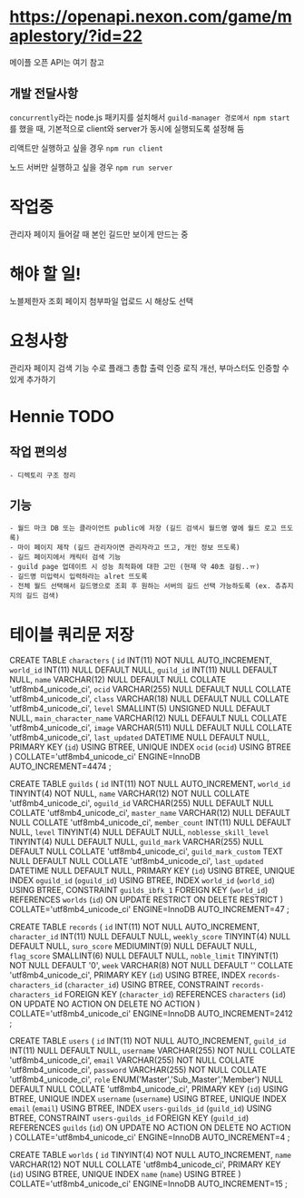 # https://openapi.nexon.com/game/maplestory/?id=22

메이플 오픈 API는 여기 참고


## 개발 전달사항
`concurrently`라는 node.js 패키지를 설치해서 `guild-manager 경로에서 npm start`를 했을 때, 기본적으로 client와 server가 동시에 실행되도록 설정해 둠
   
리액트만 실행하고 싶을 경우 `npm run client`

노드 서버만 실행하고 싶을 경우 `npm run server`

# 작업중
관리자 페이지 들어갈 때 본인 길드만 보이게 만드는 중

# 해야 할 일!
<!-- 1. GuildPage 에 검색, 정렬이 있어야 할 듯 -->
<!-- 2. Adminpage : DB에서 길드 코드와 n주차 조회해서 데이터 불러오기 -->
<!-- 3. API 호출을 최소화 해야 할 것 같음 (길드 고유키와 길드 정보를 조회하고 있는데 2회 호출하는 것으로 찍힘) -->
<!-- 4. 회원가입 이름, 이메일 중복 시 무언가 출력되게 만들기 -->
<!-- 5. record 테이블의 date는 timestamp가 아님!!!!!!!!!!!!!!!! 절대로 타입스탬프로 하면 안됨 -->
<!-- 6. 로그인하고 이전 페이지로 되돌아가게 만들기. 지금은 메인페이지로 감 -->
<!-- 7. 로그인 상태 유지 (쿠키를 사용할 것인지, 토큰 만료시간에 맞춰 삭제하는 로직) -->
<!-- 8. OCR 원본 이미지 삭제하는 방법 생각하기 -->
<!-- 9. OCR 데이터 저장하는 로직 다시 짜기 -->
<!-- 노블제한 클릭으로, 날짜 맞추기, 배포  -->
<!-- 배열 수랑 사람 수 표시하면 좋을 것 같음 -->
노블제한자 조회 페이지
첨부파일 업로드 시 해상도 선택

# 요청사항
관리자 페이지 검색 기능
수로 플래그 총합 출력
인증 로직 개선, 부마스터도 인증할 수 있게 추가하기

# Hennie TODO

## 작업 편의성
    - 디렉토리 구조 정리

## 기능
    - 월드 마크 DB 또는 클라이언트 public에 저장 (길드 검색시 월드명 옆에 월드 로고 뜨도록)
    - 마이 페이지 제작 (길드 관리자이면 관리자라고 뜨고, 개인 정보 뜨도록)
    - 길드 페이지에서 캐릭터 검색 기능
    - guild page 업데이트 시 성능 최적화에 대한 고민 (현재 약 40초 걸림..ㅠ)
    - 길드명 미입력시 입력하라는 alret 뜨도록
    - 전체 월드 선택해서 길드명으로 조회 후 원하는 서버의 길드 선택 가능하도록 (ex. 츄츄지지의 길드 검색)


# 테이블 쿼리문 저장
CREATE TABLE `characters` (
	`id` INT(11) NOT NULL AUTO_INCREMENT,
	`world_id` INT(11) NULL DEFAULT NULL,
	`guild_id` INT(11) NULL DEFAULT NULL,
	`name` VARCHAR(12) NULL DEFAULT NULL COLLATE 'utf8mb4_unicode_ci',
	`ocid` VARCHAR(255) NULL DEFAULT NULL COLLATE 'utf8mb4_unicode_ci',
	`class` VARCHAR(18) NULL DEFAULT NULL COLLATE 'utf8mb4_unicode_ci',
	`level` SMALLINT(5) UNSIGNED NULL DEFAULT NULL,
	`main_character_name` VARCHAR(12) NULL DEFAULT NULL COLLATE 'utf8mb4_unicode_ci',
	`image` VARCHAR(511) NULL DEFAULT NULL COLLATE 'utf8mb4_unicode_ci',
	`last_updated` DATETIME NULL DEFAULT NULL,
	PRIMARY KEY (`id`) USING BTREE,
	UNIQUE INDEX `ocid` (`ocid`) USING BTREE
)
COLLATE='utf8mb4_unicode_ci'
ENGINE=InnoDB
AUTO_INCREMENT=4474
;

CREATE TABLE `guilds` (
	`id` INT(11) NOT NULL AUTO_INCREMENT,
	`world_id` TINYINT(4) NOT NULL,
	`name` VARCHAR(12) NOT NULL COLLATE 'utf8mb4_unicode_ci',
	`oguild_id` VARCHAR(255) NULL DEFAULT NULL COLLATE 'utf8mb4_unicode_ci',
	`master_name` VARCHAR(12) NULL DEFAULT NULL COLLATE 'utf8mb4_unicode_ci',
	`member_count` INT(11) NULL DEFAULT NULL,
	`level` TINYINT(4) NULL DEFAULT NULL,
	`noblesse_skill_level` TINYINT(4) NULL DEFAULT NULL,
	`guild_mark` VARCHAR(255) NULL DEFAULT NULL COLLATE 'utf8mb4_unicode_ci',
	`guild_mark_custom` TEXT NULL DEFAULT NULL COLLATE 'utf8mb4_unicode_ci',
	`last_updated` DATETIME NULL DEFAULT NULL,
	PRIMARY KEY (`id`) USING BTREE,
	UNIQUE INDEX `oguild_id` (`oguild_id`) USING BTREE,
	INDEX `world_id` (`world_id`) USING BTREE,
	CONSTRAINT `guilds_ibfk_1` FOREIGN KEY (`world_id`) REFERENCES `worlds` (`id`) ON UPDATE RESTRICT ON DELETE RESTRICT
)
COLLATE='utf8mb4_unicode_ci'
ENGINE=InnoDB
AUTO_INCREMENT=47
;

CREATE TABLE `records` (
	`id` INT(11) NOT NULL AUTO_INCREMENT,
	`character_id` INT(11) NULL DEFAULT NULL,
	`weekly_score` TINYINT(4) NULL DEFAULT NULL,
	`suro_score` MEDIUMINT(9) NULL DEFAULT NULL,
	`flag_score` SMALLINT(6) NULL DEFAULT NULL,
	`noble_limit` TINYINT(1) NOT NULL DEFAULT '0',
	`week` VARCHAR(8) NOT NULL DEFAULT '' COLLATE 'utf8mb4_unicode_ci',
	PRIMARY KEY (`id`) USING BTREE,
	INDEX `records-characters_id` (`character_id`) USING BTREE,
	CONSTRAINT `records-characters_id` FOREIGN KEY (`character_id`) REFERENCES `characters` (`id`) ON UPDATE NO ACTION ON DELETE NO ACTION
)
COLLATE='utf8mb4_unicode_ci'
ENGINE=InnoDB
AUTO_INCREMENT=2412
;

CREATE TABLE `users` (
	`id` INT(11) NOT NULL AUTO_INCREMENT,
	`guild_id` INT(11) NULL DEFAULT NULL,
	`username` VARCHAR(255) NOT NULL COLLATE 'utf8mb4_unicode_ci',
	`email` VARCHAR(255) NOT NULL COLLATE 'utf8mb4_unicode_ci',
	`password` VARCHAR(255) NOT NULL COLLATE 'utf8mb4_unicode_ci',
	`role` ENUM('Master','Sub_Master','Member') NULL DEFAULT NULL COLLATE 'utf8mb4_unicode_ci',
	PRIMARY KEY (`id`) USING BTREE,
	UNIQUE INDEX `username` (`username`) USING BTREE,
	UNIQUE INDEX `email` (`email`) USING BTREE,
	INDEX `users-guilds_id` (`guild_id`) USING BTREE,
	CONSTRAINT `users-guilds_id` FOREIGN KEY (`guild_id`) REFERENCES `guilds` (`id`) ON UPDATE NO ACTION ON DELETE NO ACTION
)
COLLATE='utf8mb4_unicode_ci'
ENGINE=InnoDB
AUTO_INCREMENT=4
;

CREATE TABLE `worlds` (
	`id` TINYINT(4) NOT NULL AUTO_INCREMENT,
	`name` VARCHAR(12) NOT NULL COLLATE 'utf8mb4_unicode_ci',
	PRIMARY KEY (`id`) USING BTREE,
	UNIQUE INDEX `name` (`name`) USING BTREE
)
COLLATE='utf8mb4_unicode_ci'
ENGINE=InnoDB
AUTO_INCREMENT=15
;
